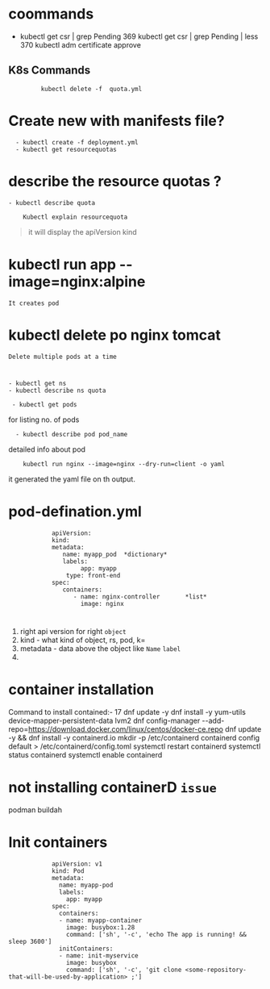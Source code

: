 # coommands
-  kubectl get csr | grep Pending
  369  kubectl get csr | grep Pending | less
  370  kubectl adm certificate approve 




## K8s Commands
             
             kubectl delete -f  quota.yml
# Create new with manifests file?
      - kubectl create -f deployment.yml
      - kubectl get resourcequotas
# describe the resource quotas ?
    - kubectl describe quota

		Kubectl explain resourcequota
  
> it will display the apiVersion   kind 

# kubectl run app --image=nginx:alpine
	It creates pod
# kubectl delete po nginx tomcat
	Delete multiple pods at a time

# 
    - kubectl get ns
    - kubectl describe ns quota
    
     - kubectl get pods 
for listing no. of pods

      - kubectl describe pod pod_name
detailed info about pod

		kubectl run nginx --image=nginx --dry-run=client -o yaml
  it generated the yaml file on th output.
# pod-defination.yml

				apiVersion:
				kind:
				metadata:
				   name: myapp_pod	*dictionary*
				   labels:
				        app: myapp
					type: front-end
				spec:
				   containers:
				      - name: nginx-controller       *list*
				      	image: nginx

# 
1. right api version for right `object`
2. kind - what kind of object, rs, pod, k=
3. metadata -  data above the object like `Name` `label`
4. 

# container installation

Command to install contained:-
   17  dnf update -y
			     dnf install -y  yum-utils device-mapper-persistent-data lvm2
			     dnf config-manager --add-repo=https://download.docker.com/linux/centos/docker-ce.repo
			     dnf update -y && dnf install -y containerd.io
			     mkdir -p /etc/containerd
			     containerd config default > /etc/containerd/config.toml
			     systemctl restart containerd
			     systemctl status containerd
			     systemctl enable containerd

# not installing containerD `issue`
podman 
buildah


# Init containers
				apiVersion: v1
				kind: Pod
				metadata:
				  name: myapp-pod
				  labels:
				    app: myapp
				spec:
				  containers:
				  - name: myapp-container
				    image: busybox:1.28
				    command: ['sh', '-c', 'echo The app is running! && sleep 3600']
				  initContainers:
				  - name: init-myservice
				    image: busybox
				    command: ['sh', '-c', 'git clone <some-repository-that-will-be-used-by-application> ;']

